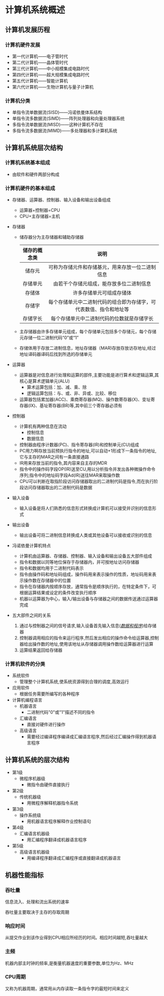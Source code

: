 # 计算机系统概述

## 计算机发展历程

### 计算机硬件发展

*    第一代计算机——电子管时代
*    第二代计算机——晶体管时代
*    第三代计算机——中小规模集成电路时代
*    第四代计算机——超大规模集成电路时代
*    第五代计算机——智能计算机
*    第六代计算机——生物计算机与量子计算机

### 计算机分类

*    单指令流单数据流(SISD)——冯诺依曼体系结构
*    单指令流多数据流(SIMD)——阵列处理器和向量处理器系统
*    多指令流单数据流(MISD)——这种计算机不存在
*    多指令流多数据流(MIMD)——多处理器和多计算机系统

## 计算机系统层次结构

### 计算机系统基本组成

*    由软件和硬件两部分构成

### 计算机硬件的基本组成

*    存储器、运算器、控制器、输入设备和输出设备组成

     *    运算器+控制器=CPU
     *    CPU+主存储器=主机

*    存储器

     *    储存器分为主存储器和辅助存储器

          | 储存的概念类 |                             说明                             |
          | :----------: | :----------------------------------------------------------: |
          |    储存元    |       可称为存储元件和存储基元，用来存放一位二进制信息       |
          |   存储单元   |           由若干个存储元组成，能存放多位二进制信息           |
          |    存储体    |                   许多存储单元可组成存储体                   |
          |    存储字    | 每个存储单元中二进制代码的组合即为存储字，可代表数值、指令和地址等 |
          |   存储字长   |          每个存储单元中二进制代码的位数就是存储字长          |

     *    主存储器由许多存储单元组成，每个存储单元包括多个存储元，每个存储元存储一位二进制代码“0”或“1”

     *    存储体用于存放二进制信息，地址存储器（MAR)存放存放访存地址,经过地址译码器译码后找到所选的存储单元

*    运算器

     *    运算器是对信息进行处理和运算的部件,主要功能是进行算术和逻辑运算,其核心是算术逻辑单元(ALU)
          *    算术运算包括：加、减、乘、除
          *    逻辑运算包括：与、或、非、异或、比较、移位
     *    运算器包括累加器(ACC)、乘商寄存器(MQ)、操作数寄存器(X)、变址寄存器(IX)、基址寄存器(BR)等,其中前三个寄存器必须有

*    控制器

     *    计算机有两种信息在流动
          *    控制信息
          *    数据信息
     *    控制器由程序计数器(PC)、指令寄存器(IR)和控制单元(CU)组成
     *    PC用力啊存放当前预执行指令的地址,可以自动+1形成下一条指令的地址,它与主存的MAR之间有一条直接通路
     *    IR用来存放当前的指令,其内容来自主存的MDR
     *    指令中的操作码字段OP(IR)送至CU,用以分析指令并发出各种微操作命令序列;指令中的地址码字段Ad(IR)送往MAR来取操作数
     *    CPU可以判断在取指阶段访问存储器取出的二进制代码是指令,而在执行阶段访问存储器取出的二进制代码是数据
     
*    输入设备

     *    输入设备是将人们熟悉的信息形式转换成计算机可以接受并识别的信息形式
     
*    输出设备

     *    输出设备可将二进制信息转换成人类或其他设备可以接收或识别的信息

*    冯诺依曼计算机特点

     *    计算机由运算器、存储器、控制器、输入设备和输出设备五大部件组成
     *    指令和数据以同等地位保存于存储器内，并可按地址访问存储器
     *    指令和数据均用于二进制代码表示
     *    指令由操作码和地址码组成，操作码用来表示操作的性质，地址码用来表示操作数在存储器中的位置
     *    指令在存储器内按顺序存放，通常指令是顺序执行的，在特定条件下，可根据运算结果或设定的条件改变执行顺序
     *    机器以运算器为中心，输入/输出设备与存储器之间的数据传送通过运算器完成

*    五大部件之间的关系

     1.   通过与控制器之间的信号请求,输入设备首先输入信息(*<u>数据和程序</u>*)给存储器
     2.   控制器调用相应的指令来运行程序,然后发出相应的操作命令给运算器,控制器给出操作数的地址,使用该地址从存储器调用操作数给运算器进行运算
     3.   运算结果返回给存储器

### 计算机软件的分类

*    系统软件
     *    管理整个计算机系统,使系统资源得到合理的调度,高效运行
*    应用软件
     *    根据任务需要所编写的各种程序
*    计算机编程语言
     *    机器语言
          *    二进制代码"0"或"1"描述不同的指令
     *    汇编语言
          *    直接对硬件进行操作
     *    高级语言
          *    需要经过编译程序编译成汇编语言程序,然后经过汇编操作得到机器语言程序

## 计算机系统的层次结构

*    第1级
     *    微程序机器级
          *    微指令由硬件直接执行
*    第2级
     *    传统机器级
          *    用微程序解释机器指令系统
*    第3级
     *    操作系统级
          *    用机器语言程序解释作业控制语句
*    第4级
     *    汇编语言机器级
          *    用汇编程序翻译成机器语言程序
*    第5级
     *    高级语言机器级
          *    用编译程序翻译成汇编程序或直接翻译成机器语言

## 机器性能指标

### 吞吐量

信息流入、处理和流出系统的速率

吞吐量主要取决于主存的存取周期

### 响应时间

从提交作业到该作业得到CPU相应所经历的时间。相应时间越短,吞吐量越大

### 主频

机器内部主时钟的频率,是衡量机器速度的重要参数,单位为Hz、MHz

### CPU周期

又称为机器周期，通常用从内存读取一条指令字的最短时间来定义
